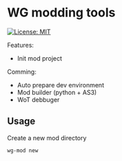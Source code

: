 # WG modding tools

[![License: MIT](https://img.shields.io/badge/License-MIT-yellow.svg)](https://opensource.org/licenses/MIT)

Features:

- Init mod project

Comming:

- Auto prepare dev environment
- Mod builder (python + AS3)
- WoT debbuger

## Usage

Create a new mod directory

```bash
wg-mod new
```
